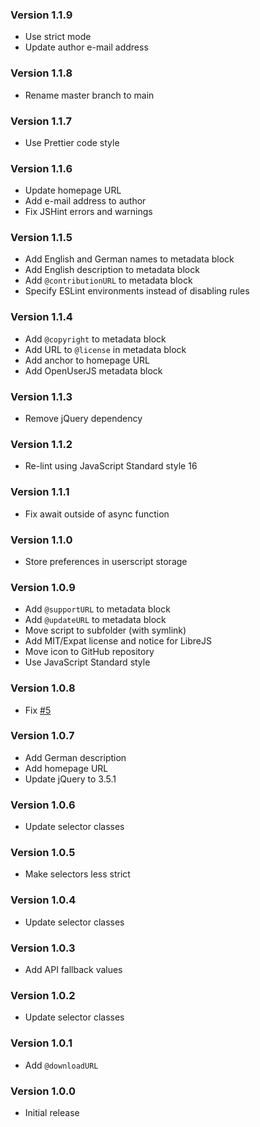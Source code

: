 ### Version 1.1.9

- Use strict mode
- Update author e-mail address

### Version 1.1.8

- Rename master branch to main

### Version 1.1.7

- Use Prettier code style

### Version 1.1.6

- Update homepage URL
- Add e-mail address to author
- Fix JSHint errors and warnings

### Version 1.1.5

- Add English and German names to metadata block
- Add English description to metadata block
- Add `@contributionURL` to metadata block
- Specify ESLint environments instead of disabling rules

### Version 1.1.4

- Add `@copyright` to metadata block
- Add URL to `@license` in metadata block
- Add anchor to homepage URL
- Add OpenUserJS metadata block

### Version 1.1.3

- Remove jQuery dependency

### Version 1.1.2

- Re-lint using JavaScript Standard style 16

### Version 1.1.1

- Fix await outside of async function

### Version 1.1.0

- Store preferences in userscript storage

### Version 1.0.9

- Add `@supportURL` to metadata block
- Add `@updateURL` to metadata block
- Move script to subfolder (with symlink)
- Add MIT/Expat license and notice for LibreJS
- Move icon to GitHub repository
- Use JavaScript Standard style

### Version 1.0.8

- Fix [#5](https://github.com/TheLastZombie/userscripts/issues/5)

### Version 1.0.7

- Add German description
- Add homepage URL
- Update jQuery to 3.5.1

### Version 1.0.6

- Update selector classes

### Version 1.0.5

- Make selectors less strict

### Version 1.0.4

- Update selector classes

### Version 1.0.3

- Add API fallback values

### Version 1.0.2

- Update selector classes

### Version 1.0.1

- Add `@downloadURL`

### Version 1.0.0

- Initial release
